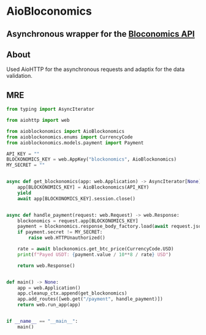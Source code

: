 # AioBloconomics

## Asynchronous wrapper for the [Bloconomics API](https://blockonomics.co)

## About

Used AioHTTP for the asynchronous requests and adaptix for the data validation.


## MRE

```python
from typing import AsyncIterator

from aiohttp import web

from aioblockonomics import AioBlockonomics
from aioblockonomics.enums import CurrencyCode
from aioblockonomics.models.payment import Payment

API_KEY = ""
BLOCKONOMICS_KEY = web.AppKey("blockonomics", AioBlockonomics)
MY_SECRET = ""


async def get_blockonomics(app: web.Application) -> AsyncIterator[None]:
    app[BLOCKONOMICS_KEY] = AioBlockonomics(API_KEY)
    yield
    await app[BLOCKONOMICS_KEY].session.close()


async def handle_payment(request: web.Request) -> web.Response:
    blockonomics = request.app[BLOCKONOMICS_KEY]
    payment = blockonomics.response_body_factory.load(await request.json(), Payment)
    if payment.secret != MY_SECRET:
        raise web.HTTPUnauthorized()

    rate = await blockonomics.get_btc_price(CurrencyCode.USD)
    print(f"Payed USDT: {payment.value / 10**8 / rate} USD")

    return web.Response()


def main() -> None:
    app = web.Application()
    app.cleanup_ctx.append(get_blockonomics)
    app.add_routes([web.get("/payment", handle_payment)])
    return web.run_app(app)


if __name__ == "__main__":
    main()
```
